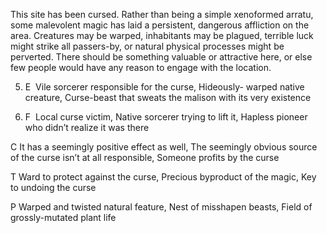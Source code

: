 This site has been cursed. Rather than being a simple xenoformed arratu, some malevolent magic has laid a persistent, dangerous affliction on the area. Creatures may be warped, inhabitants may be plagued, terrible luck might strike all passers-by, or natural physical processes might be perverted. There should be something valuable or attractive here, or else few people would have any reason to engage with the location.

5.  E  Vile sorcerer responsible for the curse, Hideously- warped native creature, Curse-beast that sweats the malison with its very existence
    
6.  F  Local curse victim, Native sorcerer trying to lift it, Hapless pioneer who didn’t realize it was there
    

C It has a seemingly positive effect as well, The seemingly obvious source of the curse isn’t at all responsible, Someone profits by the curse

T Ward to protect against the curse, Precious byproduct of the magic, Key to undoing the curse

P Warped and twisted natural feature, Nest of misshapen beasts, Field of grossly-mutated plant life